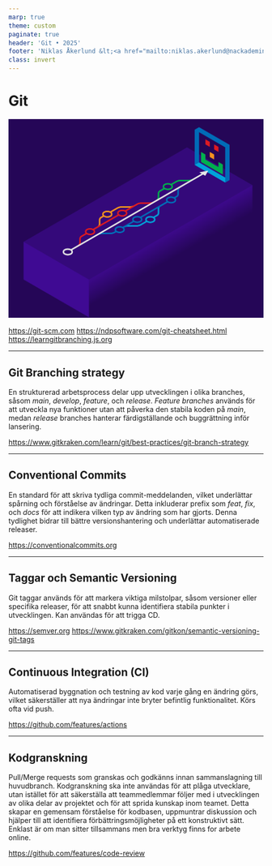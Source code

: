 ```yaml
---
marp: true
theme: custom
paginate: true
header: 'Git • 2025'
footer: 'Niklas Åkerlund &lt;<a href="mailto:niklas.akerlund@nackademin.se">niklas.akerlund@nackademin.se</a>&gt;'
class: invert
---
```


# Git

![bg backgroundPosition: right](code-7522129.svg)

<https://git-scm.com>
<https://ndpsoftware.com/git-cheatsheet.html>
<https://learngitbranching.js.org>

---

## Git Branching strategy

En strukturerad arbetsprocess delar upp utvecklingen i olika branches, såsom *main*, *develop*, *feature*, och *release*. *Feature branches* används för att utveckla nya funktioner utan att påverka den stabila koden på *main*, medan *release* branches hanterar färdigställande och buggrättning inför lansering.

<https://www.gitkraken.com/learn/git/best-practices/git-branch-strategy>

---

## Conventional Commits

En standard för att skriva tydliga commit-meddelanden, vilket underlättar spårning och förståelse av ändringar. Detta inkluderar prefix som *feat*, *fix*, och *docs* för att indikera vilken typ av ändring som har gjorts. Denna tydlighet bidrar till bättre versionshantering och underlättar automatiserade releaser.

<https://conventionalcommits.org>

---

## Taggar och Semantic Versioning

Git taggar används för att markera viktiga milstolpar, såsom versioner eller specifika releaser, för att snabbt kunna identifiera stabila punkter i utvecklingen. Kan användas för att trigga CD.

<https://semver.org>
<https://www.gitkraken.com/gitkon/semantic-versioning-git-tags>

---

## Continuous Integration (CI)

Automatiserad byggnation och testning av kod varje gång en ändring görs, vilket säkerställer att nya ändringar inte bryter befintlig funktionalitet. Körs ofta vid push.

<https://github.com/features/actions>

---

## Kodgranskning

Pull/Merge requests som granskas och godkänns innan sammanslagning till huvudbranch. Kodgranskning ska inte användas för att plåga utvecklare, utan istället för att säkerställa att teammedlemmar följer med i utvecklingen av olika delar av projektet och för att sprida kunskap inom teamet. Detta skapar en gemensam förståelse för kodbasen, uppmuntrar diskussion och hjälper till att identifiera förbättringsmöjligheter på ett konstruktivt sätt. Enklast är om man sitter tillsammans men bra verktyg finns for arbete online.

<https://github.com/features/code-review>
